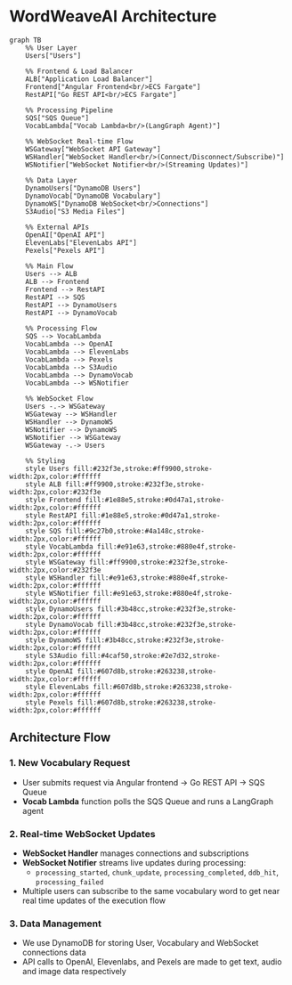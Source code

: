 # WordWeaveAI Architecture

```mermaid
graph TB
    %% User Layer
    Users["Users"]

    %% Frontend & Load Balancer
    ALB["Application Load Balancer"]
    Frontend["Angular Frontend<br/>ECS Fargate"]
    RestAPI["Go REST API<br/>ECS Fargate"]

    %% Processing Pipeline
    SQS["SQS Queue"]
    VocabLambda["Vocab Lambda<br/>(LangGraph Agent)"]

    %% WebSocket Real-time Flow
    WSGateway["WebSocket API Gateway"]
    WSHandler["WebSocket Handler<br/>(Connect/Disconnect/Subscribe)"]
    WSNotifier["WebSocket Notifier<br/>(Streaming Updates)"]

    %% Data Layer
    DynamoUsers["DynamoDB Users"]
    DynamoVocab["DynamoDB Vocabulary"]
    DynamoWS["DynamoDB WebSocket<br/>Connections"]
    S3Audio["S3 Media Files"]

    %% External APIs
    OpenAI["OpenAI API"]
    ElevenLabs["ElevenLabs API"]
    Pexels["Pexels API"]

    %% Main Flow
    Users --> ALB
    ALB --> Frontend
    Frontend --> RestAPI
    RestAPI --> SQS
    RestAPI --> DynamoUsers
    RestAPI --> DynamoVocab

    %% Processing Flow
    SQS --> VocabLambda
    VocabLambda --> OpenAI
    VocabLambda --> ElevenLabs
    VocabLambda --> Pexels
    VocabLambda --> S3Audio
    VocabLambda --> DynamoVocab
    VocabLambda --> WSNotifier

    %% WebSocket Flow
    Users -.-> WSGateway
    WSGateway --> WSHandler
    WSHandler --> DynamoWS
    WSNotifier --> DynamoWS
    WSNotifier --> WSGateway
    WSGateway -.-> Users

    %% Styling
    style Users fill:#232f3e,stroke:#ff9900,stroke-width:2px,color:#ffffff
    style ALB fill:#ff9900,stroke:#232f3e,stroke-width:2px,color:#232f3e
    style Frontend fill:#1e88e5,stroke:#0d47a1,stroke-width:2px,color:#ffffff
    style RestAPI fill:#1e88e5,stroke:#0d47a1,stroke-width:2px,color:#ffffff
    style SQS fill:#9c27b0,stroke:#4a148c,stroke-width:2px,color:#ffffff
    style VocabLambda fill:#e91e63,stroke:#880e4f,stroke-width:2px,color:#ffffff
    style WSGateway fill:#ff9900,stroke:#232f3e,stroke-width:2px,color:#232f3e
    style WSHandler fill:#e91e63,stroke:#880e4f,stroke-width:2px,color:#ffffff
    style WSNotifier fill:#e91e63,stroke:#880e4f,stroke-width:2px,color:#ffffff
    style DynamoUsers fill:#3b48cc,stroke:#232f3e,stroke-width:2px,color:#ffffff
    style DynamoVocab fill:#3b48cc,stroke:#232f3e,stroke-width:2px,color:#ffffff
    style DynamoWS fill:#3b48cc,stroke:#232f3e,stroke-width:2px,color:#ffffff
    style S3Audio fill:#4caf50,stroke:#2e7d32,stroke-width:2px,color:#ffffff
    style OpenAI fill:#607d8b,stroke:#263238,stroke-width:2px,color:#ffffff
    style ElevenLabs fill:#607d8b,stroke:#263238,stroke-width:2px,color:#ffffff
    style Pexels fill:#607d8b,stroke:#263238,stroke-width:2px,color:#ffffff
```

## Architecture Flow

### 1. New Vocabulary Request

- User submits request via Angular frontend → Go REST API → SQS Queue
- **Vocab Lambda** function polls the SQS Queue and runs a LangGraph agent

### 2. Real-time WebSocket Updates

- **WebSocket Handler** manages connections and subscriptions
- **WebSocket Notifier** streams live updates during processing:
  - `processing_started`, `chunk_update`, `processing_completed`, `ddb_hit`, `processing_failed`
- Multiple users can subscribe to the same vocabulary word to get near real time updates of the execution flow

### 3. Data Management

- We use DynamoDB for storing User, Vocabulary and WebSocket connections data
- API calls to OpenAI, Elevenlabs, and Pexels are made to get text, audio and image data respectively
